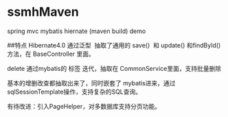 # ssmhMaven
spring mvc mybatis hiernate (maven build) demo

##特点
Hibernate4.0 通过泛型  抽取了通用的 save()  和 update() 和findById() 方法，在 BaseController 里面。

delete 通过mybatis的 <foreach>标签 迭代，抽取在 CommonService里面，支持批量删除

基本的增删改查都抽取出来了，同时嵌套了 mybatis进来，通过 sqlSessionTemplate操作，支持复杂的SQL查询。

有待改进：引入PageHelper，对多数据库支持分页功能。
 


